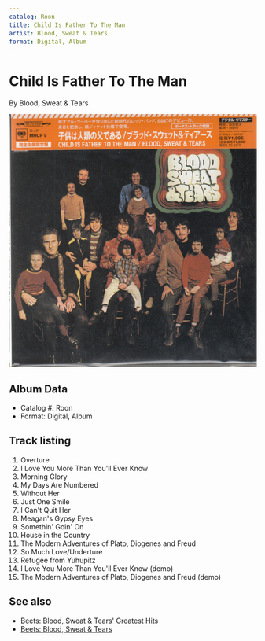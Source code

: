 ```yaml
---
catalog: Roon
title: Child Is Father To The Man
artist: Blood, Sweat & Tears
format: Digital, Album
---
```


# Child Is Father To The Man

By Blood, Sweat & Tears

![](../../assets/albumcovers/Blood__Sweat_and_Tears-Child_Is_Father_To_The_Man.png)

## Album Data

- Catalog #: Roon
- Format: Digital, Album


## Track listing


1. Overture
2. I Love You More Than You'll Ever Know
3. Morning Glory
4. My Days Are Numbered
5. Without Her
6. Just One Smile
7. I Can't Quit Her
8. Meagan's Gypsy Eyes
9. Somethin' Goin' On
10. House in the Country
11. The Modern Adventures of Plato, Diogenes and Freud
12. So Much Love/Underture
13. Refugee from Yuhupitz
14. I Love You More Than You'll Ever Know (demo)
15. The Modern Adventures of Plato, Diogenes and Freud (demo)


## See also

- [Beets: Blood, Sweat & Tears' Greatest Hits](../../Beets/Blood__Sweat_and_Tears/Blood__Sweat_and_Tears_Greatest_Hits.md)
- [Beets: Blood, Sweat & Tears](../../Beets/Blood__Sweat_and_Tears/Blood__Sweat_and_Tears.md)
